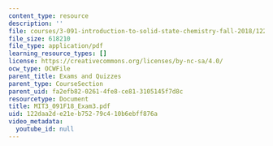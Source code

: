 ```yaml
---
content_type: resource
description: ''
file: courses/3-091-introduction-to-solid-state-chemistry-fall-2018/122daa2de21eb75279c410b6ebff876a_MIT3_091F18_Exam3.pdf
file_size: 618210
file_type: application/pdf
learning_resource_types: []
license: https://creativecommons.org/licenses/by-nc-sa/4.0/
ocw_type: OCWFile
parent_title: Exams and Quizzes
parent_type: CourseSection
parent_uid: fa2efb82-0261-4fe8-ce81-3105145f7d8c
resourcetype: Document
title: MIT3_091F18_Exam3.pdf
uid: 122daa2d-e21e-b752-79c4-10b6ebff876a
video_metadata:
  youtube_id: null
---
```


